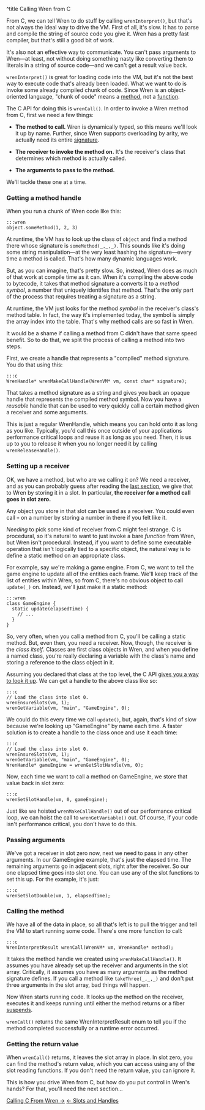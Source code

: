 ^title Calling Wren from C

From C, we can tell Wren to do stuff by calling `wrenInterpret()`, but that's
not always the ideal way to drive the VM. First of all, it's slow. It has to
parse and compile the string of source code you give it. Wren has a pretty fast
compiler, but that's still a good bit of work.

It's also not an effective way to communicate. You can't pass arguments to
Wren&mdash;at least, not without doing something nasty like converting them to
literals in a string of source code&mdash;and we can't get a result value back.

`wrenInterpret()` is great for loading code into the VM, but it's not the best
way to execute code that's already been loaded. What we want to do is invoke
some already compiled chunk of code. Since Wren is an object-oriented language,
"chunk of code" means a [method][], not a [function][].

[method]: ../method-calls.html
[function]: ../functions.html

The C API for doing this is `wrenCall()`. In order to invoke a Wren method from
C, first we need a few things:

* **The method to call.** Wren is dynamically typed, so this means we'll look it
  up by name. Further, since Wren supports overloading by arity, we actually
  need its entire [signature][].

[signature]: ../method-calls.html#signature

* **The receiver to invoke the method on.** It's the receiver's class that
  determines which method is actually called.

* **The arguments to pass to the method.**

We'll tackle these one at a time.

### Getting a method handle

When you run a chunk of Wren code like this:

    :::wren
    object.someMethod(1, 2, 3)

At runtime, the VM has to look up the class of `object` and find a method there
whose signature is `someMethod(_,_,_)`. This sounds like it's doing some string
manipulation&mdash;at the very least hashing the signature&mdash;every time a
method is called. That's how many dynamic languages work.

But, as you can imagine, that's pretty slow. So, instead, Wren does as much of
that work at compile time as it can. When it's compiling the above code to
bytecode, it takes that method signature a converts it to a *method symbol*, a
number that uniquely identifes that method. That's the only part of the process
that requires treating a signature as a string.

At runtime, the VM just looks for the method *symbol* in the receiver's class's
method table. In fact, the way it's implemented today, the symbol is simply the
array index into the table. That's why method calls are so fast in Wren.

It would be a shame if calling a method from C didn't have that same speed
benefit. So to do that, we split the process of calling a method into two steps.

First, we create a handle that represents a "compiled" method signature. You do
that using this:

    :::c
    WrenHandle* wrenMakeCallHandle(WrenVM* vm, const char* signature);

That takes a method signature as a string and gives you back an opaque handle
that represents the compiled method symbol. Now you have a *reusable* handle
that can be used to very quickly call a certain method given a receiver and some
arguments.

This is just a regular WrenHandle, which means you can hold onto it as long as
you like. Typically, you'd call this once outside of your applications
performance critical loops and reuse it as long as you need. Then, it is us up
to you to release it when you no longer need it by calling
`wrenReleaseHandle()`.

### Setting up a receiver

OK, we have a method, but who are we calling it on? We need a receiver, and as
you can probably guess after reading the [last section][], we give that to Wren
by storing it in a slot. In particular, **the receiver for a method call goes in
slot zero.**

Any object you store in that slot can be used as a receiver. You could even call
`+` on a number by storing a number in there if you felt like it.

[last section]: slots-and-handles.html

*Needing* to pick some kind of receiver from C might feel strange. C is
procedural, so it's natural to want to just invoke a bare *function* from Wren,
but Wren isn't procedural. Instead, if you want to define some executable
operation that isn't logically tied to a specific object, the natural way is to
define a static method on an appropriate class.

For example, say we're making a game engine. From C, we want to tell the game
engine to update all of the entities each frame. We'll keep track of the list of
entities within Wren, so from C, there's no obvious object to call `update(_)`
on. Instead, we'll just make it a static method:

    :::wren
    class GameEngine {
      static update(elapsedTime) {
        // ...
      }
    }

So, very often, when you call a method from C, you'll be calling a static
method. But, even then, you need a receiver. Now, though, the receiver is the
*class itself*. Classes are first class objects in Wren, and when you define a
named class, you're really declaring a variable with the class's name and
storing a reference to the class object in it.

Assuming you declared that class at the top level, the C API [gives you a way to
look it up][variable]. We can get a handle to the above class like so:

[variable]: slots-and-handles.html#looking-up-variables

    :::c
    // Load the class into slot 0.
    wrenEnsureSlots(vm, 1);
    wrenGetVariable(vm, "main", "GameEngine", 0);

We could do this every time we call `update()`, but, again, that's kind of slow
because we're looking up "GameEngine" by name each time. A faster solution is to
create a handle to the class once and use it each time:

    :::c
    // Load the class into slot 0.
    wrenEnsureSlots(vm, 1);
    wrenGetVariable(vm, "main", "GameEngine", 0);
    WrenHandle* gameEngine = wrenGetSlotHandle(vm, 0);

Now, each time we want to call a method on GameEngine, we store that value back
in slot zero:

    :::c
    wrenSetSlotHandle(vm, 0, gameEngine);

Just like we hoisted `wrenMakeCallHandle()` out of our performance critical
loop, we can hoist the call to `wrenGetVariable()` out. Of course, if your code
isn't performance critical, you don't have to do this.

### Passing arguments

We've got a receiver in slot zero now, next we need to pass in any other
arguments. In our GameEngine example, that's just the elapsed time. The
remaining arguments go in adjacent slots, right after the receiver. So our one
elapsed time goes into slot one. You can use any of the slot functions to set
this up. For the example, it's just:

    :::c
    wrenSetSlotDouble(vm, 1, elapsedTime);

### Calling the method

We have all of the data in place, so all that's left is to pull the trigger and
tell the VM to start running some code. There's one more function to call:

    :::c
    WrenInterpretResult wrenCall(WrenVM* vm, WrenHandle* method);

It takes the method handle we created using `wrenMakeCallHandle()`. It assumes
you have already set up the receiver and arguments in the slot array.
Critically, it assumes you have as many arguments as the method signature
defines. If you call a method like `takeThree(_,_,_)` and don't put three
arguments in the slot array, bad things will happen.

Now Wren starts running code. It looks up the method on the receiver, executes
it and keeps running until either the method returns or a fiber [suspends][].

[suspends]: ../modules/core/fiber.html#fiber.suspend()

`wrenCall()` returns the same WrenInterpretResult enum to tell you if the method
completed successfully or a runtime error occurred.

### Getting the return value

When `wrenCall()` returns, it leaves the slot array in place. In slot zero, you
can find the method's return value, which you can access using any of the slot
reading functions. If you don't need the return value, you can ignore it.

This is how you drive Wren from C, but how do you put control in Wren's hands?
For that, you'll need the next section...

<a class="right" href="calling-c-from-wren.html">Calling C From Wren &rarr;</a>
<a href="slots-and-handles.html">&larr; Slots and Handles</a>
